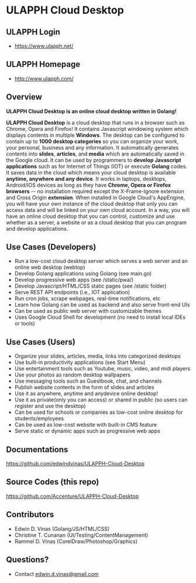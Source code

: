 ULAPPH Cloud Desktop
====================

ULAPPH Login
----------------
* https://www.ulapph.net/

ULAPPH Homepage
----------------
* http://www.ulapph.com/

Overview
--------------
**ULAPPH Cloud Desktop is an online cloud desktop written in Golang!**

**ULAPPH Cloud Desktop** is a cloud desktop that runs in a browser such as Chrome, Opera and Firefox! It contains Javascript windowing system which displays contents in multiple **Windows**. The desktop can be configured to contain up to **1000 desktop categories** so you can organize your work, your personal, business and any information. It automatically generates contents into **slides**, **articles**, and **media** which are automatically saved in the Google cloud. It can be used by programmers to **develop Javascript applications** such as for Internet of Things (IOT) or execute **Golang** codes.  It saves data in the cloud which means your cloud desktop is available **anytime, anywhere and any device**. It works in laptops, desktops, Android/IOS devices as long as they have **Chrome, Opera or Firefox browsers** -- no installation required except the X-Frame-Ignore extension and Cross Origin **extension**. When installed in Google Cloud's AppEngine, you will have your own instance of the cloud desktop that only you can access data and will be linked on your own cloud account. In a way, you will have an online cloud desktop that you can control, customize and use whether as a server, a website or as a cloud desktop that you can program and develop applications.

Use Cases (Developers)
---------
- Run a low-cost cloud desktop server which serves a web server and an online web desktop (webtop)
- Develop Golang applications using Golang (see main.go)
- Develop progressive web apps (see /static/pwa/)
- Develop Javascript/HTML/CSS static pages (see /static folder)
- Serve REST API endpoints (i.e., IOT application)
- Run cron jobs, scrape webpages, real-time notifications, etc
- Learn how Golang can be used as backend and also serve front-end UIs
- Can be used as public web server with customizable themes
- Uses Google Cloud Shell for development (no need to install local IDEs or tools)

Use Cases (Users)
---------
- Organize your slides, articles, media, links into categorized desktops
- Use built-in productivity applications (see Start Menu)
- Use entertainment tools such as Youtube, music, video, and midi players
- Use your photos as random desktop wallpapers
- Use messaging tools such as Guestbook, chat, and channels
- Publish website contents in the form of slides and articles
- Use it as anywhere, anytime and anydevice online desktop!
- Use it as private(only you can access) or shared in public (so users can register and use the desktop)
- Can be used for schools or companies as low-cost online desktop for students/employees
- Can be used as low-cost website with built-in CMS feature
- Serve static or dynamic apps such as progressive web apps

Documentations
----------------
https://github.com/edwindvinas/ULAPPH-Cloud-Desktop

Source Codes (this repo)
----------------
https://github.com/Accenture/ULAPPH-Cloud-Desktop

Contributors
----------------
- Edwin D. Vinas (Golang/JS/HTML/CSS)
- Christine T. Cunanan (UI/Testing/ContentManagement)
- Rammel D. Vinas (CorelDraw/Photoshop/Graphics)

Questions?
------------------------------
- Contact edwin.d.vinas@gmail.com

